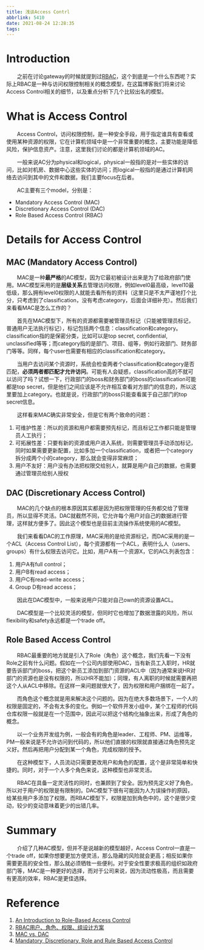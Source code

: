 ```yaml
---
title: 浅谈Access Contrl
abbrlink: 5410
date: 2021-08-24 12:28:35
tags:
---
```


# Introduction

&emsp;&emsp;之前在讨论gateway的时候就提到过[RBAC](https://web.archive.org/web/20160303234840/http://csrc.nist.gov/groups/SNS/rbac/documents/ferraiolo-kuhn-92.pdf)，这个到底是一个什么东西呢？实际上RBAC是一种与访问权限控制相关的概念模型，在这篇博客我们将来讨论Access Control相关的细节，以及重点分析下几个比较出名的模型。

<!-- more -->

# What is Access Control

&emsp;&emsp;Access Control，访问权限控制，是一种安全手段，用于指定谁具有查看或使用某种资源的权限，它在计算机领域中是一个非常重要的概念，主要功能是降低风险，保护信息资产。注意，这里我们讨论的都是计算机领域的AC。

&emsp;&emsp;一般来说AC分为physical和logical，physical一般指的是对一些实体的访问，比如对机房、数据中心这些实体的访问；而logical一般指的是通过计算机网络去访问到其中的文件和数据，我们主要focus在后者。

&emsp;&emsp;AC主要有三个model，分别是：

+ Mandatory Access Control (MAC)
+ Discretionary Access Control (DAC)
+ Role Based Access Control (RBAC)

# Details for Access Control

## MAC (Mandatory Access Control)

&emsp;&emsp;MAC是一种**最严格**的AC模型，因为它最初被设计出来是为了给政府部门使用。MAC模型采用的是**层级关系**去管理访问权限，例如level0最高级，level10最低级，那么拥有level0权限的人就能去看所有的资料（这里只是不太严谨地打个比分，只考虑到了classification，没有考虑category，后面会详细补充）。然后我们来看看MAC是怎么工作的？

&emsp;&emsp;首先在MAC模型下，所有的资源都需要被管理员标记（只能被管理员标记，普通用户无法执行标记），标记包括两个信息：classification和category。classification指的是保密分类，比如可以是top secret, confidential, unclassified等等；而category指的是部门、项目、组等，例如行政部门、财务部门等等。同样，每个user也需要有相应的classification和category。

&emsp;&emsp;当用户去访问某个资源时，系统会检查两者个classification和category是否匹配，**必须两者都匹配才允许访问**。可能有人会疑惑，classification高的不就可以访问了吗？试想一下，行政部门的boss和财务部门的boss的classification可能都是top secret，但是他们之间应该是不允许相互查看对方部门的信息的，所以这里要加上category。也就是说，行政部门的boss只能查看属于自己部门的top secret信息。

&emsp;&emsp;这样看来MAC确实非常安全，但是它有两个致命的问题：

1. 可维护性差：所以的资源和用户都需要预先标记，而且标记工作都只能是管理员人工执行；
2. 可拓展性差：只要有新的资源或用户进入系统，则需要管理员手动添加标记，同时如果需要更新配置，比如多加一个classification，或者把一个category拆分成两个小的category，那么就会变得非常麻烦；
3. 用户不友好：用户没有办法把权限交给别人，就算是用户自己的数据，也需要通过管理员给别人授权

## DAC (Discretionary Access Control)

&emsp;&emsp;MAC的几个缺点的根本原因其实都是因为把权限管理的任务都交给了管理员，所以显得不灵活。DAC就截然不同，它允许每个用户对自己的数据进行管理，这样就方便多了。因此这个模型也是目前主流操作系统使用的AC模型。

&emsp;&emsp;我们来看看DAC的工作原理，MAC采用的是给资源标记，而DAC采用的是一个ACL（Access Control List），每个资源都有一个ACL，表明什么人（users、groups）有什么权限去访问它。比如，用户A有一个资源X，它的ACL列表包含：

1. 用户A有full control；
2. 用户B有read access；
3. 用户C有read-write access；
4. Group D有read access；

&emsp;&emsp;因此在DAC模型中，一般来说用户只能对自己own的资源设置ACL。

&emsp;&emsp;DAC模型是一个比较灵活的模型，但同时它也增加了数据泄露的风险，所以flexibility和safety永远都是一个trade off。

## Role Based Access Control

&emsp;&emsp;RBAC最重要的地方就是引入了Role（角色）这个概念，我们先看一下没有Role之前有什么问题。假如在一个公司内部使用DAC，当有新员工入职时，HR就要告诉部门的boss，把这个新员工添加到部门资源的ACL中（因为通常来说HR对部门的资源也是没有权限的，所以HR不能加）；同理，有人离职的时候就需要再把这个人从ACL中移除。在这样一来问题就很大了，因为权限和用户捆绑在一起了。

&emsp;&emsp;而角色这个概念就是用来解决这个问题的。因为在绝大多数场景下，一个人的权限是固定的，不会有太多的变化。例如一个软件开发小组中，某个工程师的代码仓库权限一般就是在一个范围中，因此可以把这个结构化抽象出来，形成了角色的概念。

&emsp;&emsp;以一个业务开发组为例，一般会有的角色是leader、工程师、PM、运维等，PM一般来说是不允许访问到代码的，所以他们直接的权限就直接通过角色预先定义好。然后再把用户分配到某一个角色，完成权限的授予。

&emsp;&emsp;在这种模型下，人员流动只需要更改用户和角色的配置，这个是非常简单和快捷的。同时，对于一个人多个角色来说，这种模型也非常灵活。

&emsp;&emsp;RBAC在具备一定灵活性的同时，也兼顾到了安全。因为预先定义好了角色，所以对于用户的权限是有限制的。DAC模型下很有可能因为人为误操作的原因，给某些用户多添加了权限。而RBAC模型下，权限是加到角色中的，这个是很少变动，较少的变动意味着更少的出错几率。

# Summary

&emsp;&emsp;介绍了几种AC模型，但并不是说越新的模型越好，Access Control一直是一个trade off，如果你想要更加方便灵活，那么隐藏的风险就会更高；相反如果你需要更高的安全性，那么就必须牺牲一些便利。对于安全性要求极高的组织如政府部门等，MAC是一种更好的选择，而对于公司来说，因为流动性极高，而且需要有更高的效率，RBAC是更佳选择。

# Reference

1. [An Introduction to Role-Based Access Control](https://spaf.cerias.purdue.edu/classes/CS526/role.html)
2. [RBAC用户、角色、权限、组设计方案](https://zhuanlan.zhihu.com/p/63769951)
3. [MAC vs. DAC](https://www.ekransystem.com/en/blog/mac-vs-dac)
4. [Mandatory, Discretionary, Role and Rule Based Access Control](https://www.techotopia.com/index.php/Mandatory,_Discretionary,_Role_and_Rule_Based_Access_Control)
